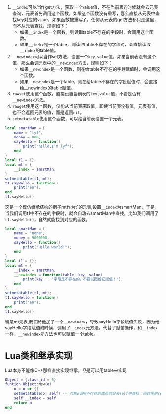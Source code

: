 1. `__index`可以当作get方法，获取一个value值，不在当前表的时候就会去元表查询，元表首先调用这个函数，如果这个函数没有重写，那么直接从元表中查找key对应的value，如果函数被重写了，任何从元表的get方法都只走这里，而不从元表查找，规则如下：
   - 如果`__index`是一个函数，则读取table不存在的字段时，会调用这个函数。
   - 如果`__index`是一个table，则读取table不存在的字段时，会直接读取`__index`的table值。
2. `__newindex`可以当作set方法，设置一个`key,value`值，如果当前表没有这个值，那么会调元表中的`__newindex`方法，规则如下：
   - 如果`__newindex`是一个函数，则在给table不存在的字段赋值时，会调用这个函数。
   - 如果`__newindex`是一个table，则在给table不存在的字段赋值时，会直接给__newindex的table赋值。
3. `rawset`使用这个函数，直接设置当前表的`key,value`值，不管是否有`__newindex`方法。
4. `rawget`使用这个函数，仅能从当前表获取值，即使当前表没有值，元表有值，也不会返回元表的值，而是返回`nil`。
5. `setmetatable`使用这个函数，可以给当前表设置一个元表。

```lua
local smartMan = {
	name = "lyf",
	money = 900,
	sayHello = function()
		print("hello,I’m lyf");
	end
}
local t1 = {}
local mt = {
	__index = smartMan,
}
setmetatable(t1, mt);
t1.sayHello = function()
	print("en");
end
t1.sayHello()	
```
这是一个模仿继承结构的例子mt作为t1的元表,设置`__index`为smartMan，于是，当我们调用t1中不存在的字段时，就会自动去smartMan中查找，比如我们调用了`t1.sayHello()`，自然就能找到对应的函数。
```lua
local smartMan = {
    name = "none",
    money = 9000000,
    sayHello = function()
        print("Hello world!");
    end
}
local t1 = {};
local mt = {
    __index = smartMan,
    __newindex = function(table, key, value)
        print(key .. "字段是不存在的，不要试图给它赋值！");
    end
}
setmetatable(t1, mt);
t1.sayHello = function()
    print("en");
end
t1.sayHello()
```
留意mt元表,我们给他加了一个`__newindex`，导致sayHello字段赋值失败，因为给sayHello字段赋值的时候，调用了`__index`元方法，代替了赋值操作，和`__index`一样，`__newindex`元方法也可以赋值一个table。


# Lua类和继承实现
Lua本身不能像C++那样直接实现继承，但是可以用table来实现
```Lua
Object = {class_id = 0}
funtion Object:New(o)
    o = o or {}
    setmetatable(o, self) -- 对象o调用不存在的成员时会去self中查找，而这里的self指的就是Object
    self.__index = self
    return o
end
```